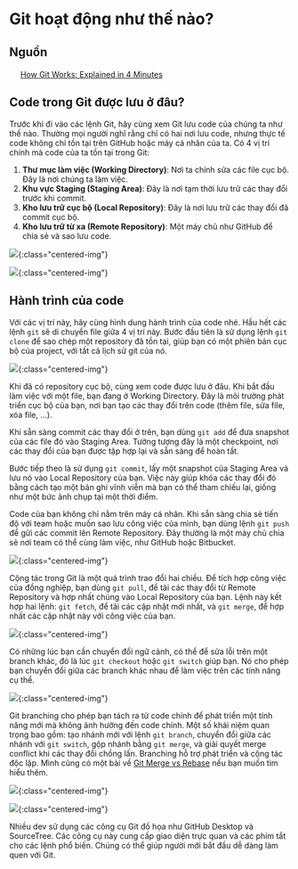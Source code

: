 # Git hoạt động như thế nào?

## Nguồn

<img src="../../assets/images/bytebytego.png" width="16" height="16"/> [How Git Works: Explained in 4 Minutes](https://www.youtube.com/watch?v=e9lnsKot_SQ)

## Code trong Git được lưu ở đâu?

Trước khi đi vào các lệnh Git, hãy cùng xem Git lưu code của chúng ta như thế nào. Thường mọi người nghĩ rằng chỉ có hai nơi lưu code, nhưng thực tế code không chỉ tồn tại trên GitHub hoặc máy cá nhân của ta. Có 4 vị trí chính mà code của ta tồn tại trong Git:

1. **Thư mục làm việc (Working Directory)**: Nơi ta chỉnh sửa các file cục bộ. Đây là nơi chúng ta làm việc.
2. **Khu vực Staging (Staging Area)**: Đây là nơi tạm thời lưu trữ các thay đổi trước khi commit.
3. **Kho lưu trữ cục bộ (Local Repository)**: Đây là nơi lưu trữ các thay đổi đã commit cục bộ.
4. **Kho lưu trữ từ xa (Remote Repository)**: Một máy chủ như GitHub để chia sẻ và sao lưu code.

![](../assets/ByteByteGo/how-git-works/figure1.png){:class="centered-img"}

![](../assets/ByteByteGo/how-git-works/figure2.png){:class="centered-img"}

## Hành trình của code

Với các vị trí này, hãy cùng hình dung hành trình của code nhé. Hầu hết các lệnh `git` sẽ di chuyển file giữa 4 vị trí này. Bước đầu tiên là sử dụng lệnh `git clone` để sao chép một repository đã tồn tại, giúp bạn có một phiên bản cục bộ của project, với tất cả lịch sử git của nó.

![](../assets/ByteByteGo/how-git-works/figure3.png){:class="centered-img"}

Khi đã có repository cục bộ, cùng xem code được lưu ở đâu. Khi bắt đầu làm việc với một file, bạn đang ở Working Directory. Đây là môi trường phát triển cục bộ của bạn, nơi bạn tạo các thay đổi trên code (thêm file, sửa file, xóa file, ...).

Khi sẵn sàng commit các thay đổi ở trên, bạn dùng `git add` để đưa snapshot của các file đó vào Staging Area. Tưởng tượng đây là một checkpoint, nơi các thay đổi của bạn được tập hợp lại và sẵn sàng để hoàn tất.

Bước tiếp theo là sử dụng `git commit`, lấy một snapshot của Staging Area và lưu nó vào Local Repository của bạn. Việc này giúp khóa các thay đổi đó bằng cách tạo một bản ghi vĩnh viễn mà bạn có thể tham chiếu lại, giống như một bức ảnh chụp tại một thời điểm.

Code của bạn không chỉ nằm trên máy cá nhân. Khi sẵn sàng chia sẻ tiến độ với team hoặc muốn sao lưu công việc của mình, bạn dùng lệnh `git push` để gửi các commit lên Remote Repository. Đây thường là một máy chủ chia sẻ nơi team có thể cùng làm việc, như GitHub hoặc Bitbucket.

![](../assets/ByteByteGo/how-git-works/figure4.png){:class="centered-img"}

Cộng tác trong Git là một quá trình trao đổi hai chiều. Để tích hợp công việc của đồng nghiệp, bạn dùng `git pull`, để tải các thay đổi từ Remote Repository và hợp nhất chúng vào Local Repository của bạn. Lệnh này kết hợp hai lệnh: `git fetch`, để tải các cập nhật mới nhất, và `git merge`, để hợp nhất các cập nhật này với công việc của bạn. 

![](../assets/ByteByteGo/how-git-works/figure5.png){:class="centered-img"}

Có những lúc bạn cần chuyển đổi ngữ cảnh, có thể để sửa lỗi trên một branch khác, đó là lúc `git checkout` hoặc `git switch` giúp bạn. Nó cho phép bạn chuyển đổi giữa các branch khác nhau để làm việc trên các tính năng cụ thể.

![](../assets/ByteByteGo/how-git-works/figure6.png){:class="centered-img"}

Git branching cho phép bạn tách ra từ code chính để phát triển một tính năng mới mà không ảnh hưởng đến code chính. Một số khái niệm quan trọng bao gồm: tạo nhánh mới với lệnh `git branch`, chuyển đổi giữa các nhánh với `git switch`, gộp nhánh bằng `git merge`, và giải quyết merge conflict khi các thay đổi chồng lấn. Branching hỗ trợ phát triển và cộng tác độc lập. Mình cũng có một bài về [Git Merge vs Rebase](git-merge-vs-rebase.md) nếu bạn muốn tìm hiểu thêm.

![](../assets/ByteByteGo/how-git-works/figure7.png){:class="centered-img"}

![](../assets/ByteByteGo/how-git-works/figure8.png){:class="centered-img"}

Nhiều dev sử dụng các công cụ Git đồ họa như GitHub Desktop và SourceTree. Các công cụ này cung cấp giao diện trực quan và các phím tắt cho các lệnh phổ biến. Chúng có thể giúp người mới bắt đầu dễ dàng làm quen với Git.
